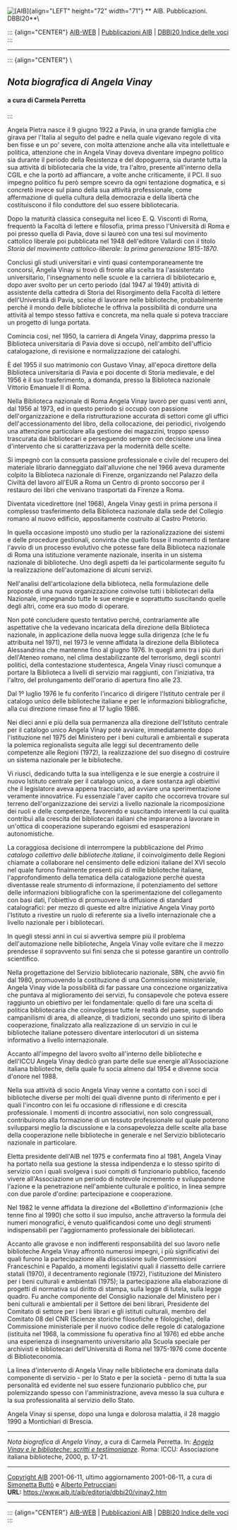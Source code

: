 ![\[AIB\]](/aib/wi/aibv72.gif){align="LEFT" height="72" width="71"}
** AIB. Pubblicazioni. DBBI20**\

::: {align="CENTER"}
[AIB-WEB](/) \| [Pubblicazioni AIB](/aib/editoria/editoria.htm) \|
[DBBI20 Indice delle voci](dbbi20.htm)
:::

------------------------------------------------------------------------

::: {align="CENTER"}
\

## *Nota biografica di Angela Vinay*

#### a cura di Carmela Perretta
:::

Angela Pietra nasce il 9 giugno 1922 a Pavia, in una grande famiglia che
girava per l\'Italia al seguito del padre e nella quale vigevano regole
di vita ben fisse e un po\' severe, con molta attenzione anche alla vita
intellettuale e politica, attenzione che in Angela Vinay doveva
diventare impegno politico sia durante il periodo della Resistenza e del
dopoguerra, sia durante tutta la sua attività di bibliotecaria che la
vide, tra l\'altro, presente all\'interno della CGIL e che la portò ad
affiancare, a volte anche criticamente, il PCI. Il suo impegno politico
fu però sempre scevro da ogni tentazione dogmatica, e si concretò invece
sul piano della sua attività professionale, come affermazione di quella
cultura della democrazia e della libertà che costituiscono il filo
conduttore del suo essere bibliotecaria.

Dopo la maturità classica conseguita nel liceo E. Q. Visconti di Roma,
frequentò la Facoltà di lettere e filosofia, prima presso l\'Università
di Roma e poi presso quella di Pavia, dove si laureò con una tesi sul
movimento cattolico liberale poi pubblicata nel 1948 dell\'editore
Vallardi con il titolo *Storia del movimento cattolico-liberale: la
prima generazione 1815-1870*.

Conclusi gli studi universitari e vinti quasi contemporaneamente tre
concorsi, Angela Vinay si trovò di fronte alla scelta tra
l\'assistentato universitario, l\'insegnamento nelle scuole e la
carriera di bibliotecario e, dopo aver svolto per un certo periodo (dal
1947 al 1949) attività di assistente della cattedra di Storia del
Risorgimento della Facoltà di lettere dell\'Università di Pavia, scelse
di lavorare nelle biblioteche, probabilmente perché il mondo delle
biblioteche le offriva la possibilità di condurre una attività al tempo
stesso fattiva e concreta, ma nella quale si poteva tracciare un
progetto di lunga portata.

Comincia così, nel 1950, la carriera di Angela Vinay, dapprima presso la
Biblioteca universitaria di Pavia dove si occupò, nell\'ambito
dell\'ufficio catalogazione, di revisione e normalizzazione dei
cataloghi.

È del 1955 il suo matrimonio con Gustavo Vinay, all\'epoca direttore
della Biblioteca universitaria di Pavia e poi docente di Storia
medievale, e del 1956 è il suo trasferimento, a domanda, presso la
Biblioteca nazionale Vittorio Emanuele II di Roma.

Nella Biblioteca nazionale di Roma Angela Vinay lavorò per quasi venti
anni, dal 1956 al 1973, ed in questo periodo si occupò con passione
dell\'organizzazione e della ristrutturazione accurata di settori come
gli uffici dell\'accessionamento del libro, della collocazione, dei
periodici, rivolgendo una attenzione particolare alla gestione dei
magazzini, troppo spesso trascurata dai bibliotecari e perseguendo
sempre con decisione una linea d\'intervento che si caratterizzava per
la modernità delle scelte.

Si impegnò con la consueta passione professionale e civile del recupero
del materiale librario danneggiato dall\'alluvione che nel 1966 aveva
duramente colpito la Biblioteca nazionale di Firenze, organizzando nel
Palazzo della Civiltà del lavoro all\'EUR a Roma un Centro di pronto
soccorso per il restauro dei libri che venivano trasportati da Firenze a
Roma.

Diventata vicedirettore (nel 1968), Angela Vinay gestì in prima persona
il complesso trasferimento della Biblioteca nazionale dalla sede del
Collegio romano al nuovo edificio, appositamente costruito al Castro
Pretorio.

In quella occasione impostò uno studio per la razionalizzazione dei
sistemi e delle procedure gestionali, convinta che quello fosse il
momento di tentare l\'avvio di un processo evolutivo che potesse fare
della Biblioteca nazionale di Roma una istituzione veramente nazionale,
inserita in un sistema nazionale di biblioteche. Uno degli aspetti da
lei particolarmente seguito fu la realizzazione dell\'automazione di
alcuni servizi.

Nell\'analisi dell\'articolazione della biblioteca, nella formulazione
delle proposte di una nuova organizzazione coinvolse tutti i
bibliotecari della Nazionale, impegnando tutte le sue energie e
soprattutto suscitando quelle degli altri, come era suo modo di operare.

Non poté concludere questo tentativo perché, contrariamente alle
aspettative che la vedevano incaricata della direzione della Biblioteca
nazionale, in applicazione della nuova legge sulla dirigenza (che le fu
attribuita nel 1971), nel 1973 le venne affidata la direzione della
Biblioteca Alessandrina che mantenne fino al giugno 1976. In quegli anni
tra i più duri dell\'Ateneo romano, nel clima destabilizzante del
terrorismo, degli scontri politici, della contestazione studentesca,
Angela Vinay riuscì comunque a portare la Biblioteca a livelli di
servizio mai raggiunti, con l\'iniziativa, tra l\'altro, del
prolungamento dell\'orario di apertura fino alle 23.

Dal 1º luglio 1976 le fu conferito l\'incarico di dirigere l\'Istituto
centrale per il catalogo unico delle biblioteche italiane e per le
informazioni bibliografiche, alla cui direzione rimase fino al 17 luglio
1986.

Nei dieci anni e più della sua permanenza alla direzione dell\'Istituto
centrale per il catalogo unico Angela Vinay poté avviare, immediatamente
dopo l\'istituzione nel 1975 del Ministero per i beni culturali e
ambientali e superata la polemica regionalista seguita alle leggi sul
decentramento delle competenze alle Regioni (1972), la realizzazione del
suo disegno di costruire un sistema nazionale per le biblioteche.

Vi riuscì, dedicando tutta la sua intelligenza e le sue energie a
costruire il nuovo Istituto centrale per il catalogo unico, a dare
sostanza agli obiettivi che il legislatore aveva appena tracciato, ad
avviare una sperimentazione veramente innovatrice. Fu essenziale l\'aver
capito che occorreva trovare sul terreno dell\'organizzazione dei
servizi a livello nazionale la ricomposizione dei ruoli e delle
competenze, favorendo e suscitando interventi la cui qualità contribuì
alla crescita dei bibliotecari italiani che impararono a lavorare in
un\'ottica di cooperazione superando egoismi ed esasperazioni
autonomistiche.

La coraggiosa decisione di interrompere la pubblicazione del *Primo
catalogo collettivo delle biblioteche italiane*, il coinvolgimento delle
Regioni chiamate a collaborare nel censimento delle edizioni italiane
del XVI secolo nel quale furono finalmente presenti più di mille
biblioteche italiane, l\'approfondimento della tematica della
catalogazione perché questa diventasse reale strumento di informazione,
il potenziamento del settore delle informazioni bibliografiche con la
sperimentazione del collegamento con basi dati, l\'obiettivo di
promuovere la diffusione di standard catalografici: per mezzo di queste
ed altre iniziative Angela Vinay portò l\'Istituto a rivestire un ruolo
di referente sia a livello internazionale che a livello nazionale per i
bibliotecari.

In quegli stessi anni in cui si avvertiva sempre più il problema
dell\'automazione nelle biblioteche, Angela Vinay volle evitare che il
mezzo prendesse il sopravvento sui fini senza che si potesse garantire
un controllo scientifico.

Nella progettazione del Servizio bibliotecario nazionale, SBN, che avviò
fin dal 1980, promuovendo la costituzione di una Commissione
ministeriale, Angela Vinay vide la possibilità di far passare una
concezione organizzativa che puntava al miglioramento dei servizi, fu
consapevole che poteva essere raggiunto un obiettivo per lei
fondamentale: quello di fare una scelta di politica bibliotecaria che
coinvolgesse tutte le realtà del paese, superando campanilismi di area,
di alleanze, di tradizioni, secondo uno spirito di libera cooperazione,
finalizzato alla realizzazione di un servizio in cui le biblioteche
italiane potessero diventare interlocutori di un sistema informativo a
livello internazionale.

Accanto all\'impegno del lavoro svolto all\'interno delle biblioteche e
dell\'ICCU Angela Vinay dedicò gran parte delle sue energie
all\'Associazione italiana biblioteche, della quale fu socia almeno dal
1954 e divenne socia d\'onore nel 1988.

Nella sua attività di socio Angela Vinay venne a contatto con i soci di
biblioteche diverse per molti dei quali divenne punto di riferimento e
per i quali l\'incontro con lei fu occasione di riflessione e di
crescita professionale. I momenti di incontro associativi, non solo
congressuali, contribuirono alla formazione di un tessuto professionale
sul quale poterono svilupparsi meglio la discussione e la consapevolezza
delle scelte alla base della cooperazione nelle biblioteche in generale
e nel Servizio bibliotecario nazionale in particolare.

Eletta presidente dell\'AIB nel 1975 e confermata fino al 1981, Angela
Vinay ha portato nella sua gestione la stessa indipendenza e lo stesso
spirito di servizio con i quali svolgeva i suoi compiti di funzionario
pubblico, facendo vivere all\'Associazione un periodo di notevole
incremento e sviluppandone l\'azione e la penetrazione nell\'ambiente
culturale e politico, in linea sempre con due parole d\'ordine:
partecipazione e cooperazione.

Nel 1982 le venne affidata la direzione del «Bollettino d\'informazioni»
(che tenne fino al 1990) che sotto il suo impulso, anche attraverso la
formula dei numeri monografici, è venuto qualificandosi come uno degli
strumenti indispensabili per l\'aggiornamento professionale dei
bibliotecari.

Accanto alle gravose e non indifferenti responsabilità del suo lavoro
nelle biblioteche Angela Vinay affrontò numerosi impegni, i più
significativi dei quali furono la partecipazione alla discussione sulle
Commissioni Franceschini e Papaldo, a momenti legislativi quali il
riassetto delle carriere statali (1970), il decentramento regionale
(1972), l\'istituzione del Ministero per i beni culturali e ambientali
(1975); la partecipazione alla elaborazione di progetti di normativa sul
diritto di stampa, sulla legge di tutela, sulla legge quadro. Fu anche
componente del Consiglio nazionale del Ministero per i beni culturali e
ambientali per il Settore dei beni librari, Presidente del Comitato di
settore per i beni librari e gli istituti culturali, membro del Comitato
08 del CNR (Scienze storiche filosofiche e filologiche), della
Commissione ministeriale per il nuovo codice delle regole di
catalogazione (istituita nel 1968, la commissione fu operativa fino al
1976) ed ebbe anche una esperienza di insegnamento universitario alla
Scuola speciale per archivisti e bibliotecari dell\'Università di Roma
nel 1975-1976 come docente di Biblioteconomia.

La linea d\'intervento di Angela Vinay nelle biblioteche era dominata
dalla componente di servizio - per lo Stato e per la società - perno di
tutta la sua personalità ed evidente nel suo essere funzionario pubblico
che, pur polemizzando spesso con l\'amministrazione, aveva messo la sua
cultura e la sua professionalità al servizio dello Stato.

Angela Vinay si spense, dopo una lunga e dolorosa malattia, il 28 maggio
1990 a Montichiari di Brescia.

------------------------------------------------------------------------

*Nota biografica di Angela Vinay*, a cura di Carmela Perretta. In:
*[Angela Vinay e le biblioteche: scritti e
testimonianze](/aib/editoria/pub075.htm)*. Roma: ICCU: Associazione
italiana biblioteche, 2000, p. 17-21.

------------------------------------------------------------------------

[Copyright AIB](/aib/copyright.htm) 2001-06-11, ultimo aggiornamento
2001-06-11, a cura di [Simonetta Buttò](/aib/redazione3.htm) e [Alberto
Petrucciani](/aib/redazione.htm)\
**URL:** https://www.aib.it/aib/editoria/dbbi20/vinay2.htm

------------------------------------------------------------------------

::: {align="CENTER"}
[AIB-WEB](/) \| [Pubblicazioni AIB](/aib/editoria/editoria.htm) \|
[DBBI20 Indice delle voci](dbbi20.htm)
:::
